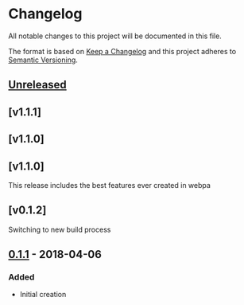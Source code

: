# Changelog
All notable changes to this project will be documented in this file.

The format is based on [Keep a Changelog](http://keepachangelog.com/en/1.0.0/)
and this project adheres to [Semantic Versioning](http://semver.org/spec/v2.0.0.html).

## [Unreleased]

## [v1.1.1]




## [v1.1.0]




## [v1.1.0]
This release includes the best features ever created in webpa



## [v0.1.2]
Switching to new build process



## [0.1.1] - 2018-04-06
### Added
- Initial creation

[Unreleased]: https://github.com/schmidtw/tr1d1um/compare/0.1.1...HEAD
[0.1.1]: https://github.com/schmidtw/tr1d1um/compare/e34399980ec8f7716633c8b8bc5d72727c79b184...0.1.1
